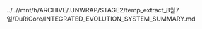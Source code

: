 ../..//mnt/h/ARCHIVE/.UNWRAP/STAGE2/temp_extract_8월7일/DuRiCore/INTEGRATED_EVOLUTION_SYSTEM_SUMMARY.md